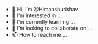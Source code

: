 - 👋 Hi, I’m @Himanshurishav
- 👀 I’m interested in ...
- 🌱 I’m currently learning ...
- 💞️ I’m looking to collaborate on ...
- 📫 How to reach me ...

<!---
Himanshurishav/Himanshurishav is a ✨ special ✨ repository because its `README.md` (this file) appears on your GitHub profile.
You can click the Preview link to take a look at your changes.
--->
